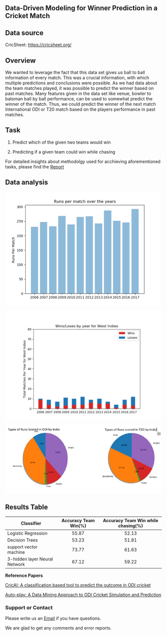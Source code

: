 ## Data-Driven Modeling for Winner Prediction in a Cricket Match

## Data source

CricSheet: https://cricsheet.org/

## Overview
We wanted to leverage the fact that this data set gives us ball to ball information of every match. This was a crucial information, with which multiple predictions and conclusions were possible.
As we had data about the team matches played, it was possible to predict the winner based on past matches. Many features given in the data set like venue, bowler to batsman ball by ball performance, can be used to somewhat predict the winner of the match. 
Thus, we could predict the winner of the next match International ODI or T20 match based on the players performance in past matches.
## Task

1. Predict which of the given two teams would win

3. Predicting if a given team could win while chasing

For detailed insights about methodolgy used for acchieving aforementioned tasks, please find the [Report](https://github.com/deepacefic/CricML/blob/main/DeepPooja(17074)-Project-Report%20(1).pdf)

## Data analysis

![1](bs1.PNG)

![1](bs2.PNG)

![1](BS3.PNG)
## Results Table

| Classifier       | Accuracy Team Win(%)  | Accuracy Team Win while chasing(%)        
| ------------- |:-------------:|:--------------:|
|   Logistic Regression    | 55.87 | 52.13|
| Decision Trees      | 53.23| 51.81|
| support vector machine | 73.77| 61.63| 
| 3-hidden layer Neural Network |67.12| 59.22|

**Reference Papers**

[CricAI: A classification based tool to predict the outcome in ODI cricket](https://ieeexplore.ieee.org/abstract/document/5715668)

[Auto-play: A Data Mining Approach to ODI Cricket Simulation and Prediction](https://epubs.siam.org/doi/abs/10.1137/1.9781611973440.121)


### Support or Contact

Please write us an [Email](deep17@iiserb.ac.in) if you have questions.

We are glad to get any comments and error reports.
